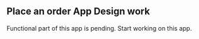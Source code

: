 ## Place an order App Design work
<p>Functional part of this app is pending. Start working on this app.</p>